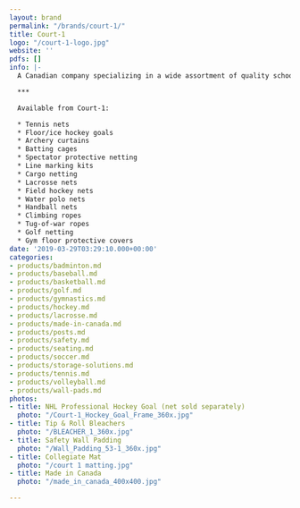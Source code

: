 ```yaml
---
layout: brand
permalink: "/brands/court-1/"
title: Court-1
logo: "/court-1-logo.jpg"
website: ''
pdfs: []
info: |-
  A Canadian company specializing in a wide assortment of quality school and institutional products.

  ***

  Available from Court-1:

  * Tennis nets
  * Floor/ice hockey goals
  * Archery curtains
  * Batting cages
  * Spectator protective netting
  * Line marking kits
  * Cargo netting
  * Lacrosse nets
  * Field hockey nets
  * Water polo nets
  * Handball nets
  * Climbing ropes
  * Tug-of-war ropes
  * Golf netting
  * Gym floor protective covers
date: '2019-03-29T03:29:10.000+00:00'
categories:
- products/badminton.md
- products/baseball.md
- products/basketball.md
- products/golf.md
- products/gymnastics.md
- products/hockey.md
- products/lacrosse.md
- products/made-in-canada.md
- products/posts.md
- products/safety.md
- products/seating.md
- products/soccer.md
- products/storage-solutions.md
- products/tennis.md
- products/volleyball.md
- products/wall-pads.md
photos:
- title: NHL Professional Hockey Goal (net sold separately)
  photo: "/Court-1_Hockey_Goal_Frame_360x.jpg"
- title: Tip & Roll Bleachers
  photo: "/BLEACHER_1_360x.jpg"
- title: Safety Wall Padding
  photo: "/Wall_Padding_53-1_360x.jpg"
- title: Collegiate Mat
  photo: "/court 1 matting.jpg"
- title: Made in Canada
  photo: "/made_in_canada_400x400.jpg"

---
```

